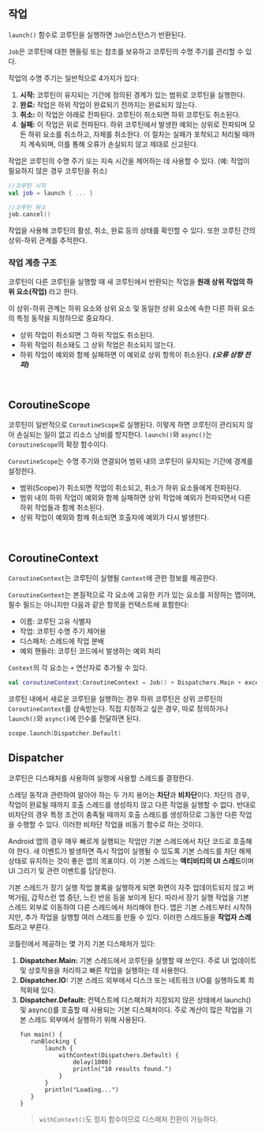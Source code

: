 ## 작업

`launch()` 함수로 코루틴을 실행하면 `Job`인스턴스가 반환된다.

`Job`은 코루틴에 대한 핸들링 또는 참조를 보유하고 코루틴의 수명 주기를 관리할 수 있다.



작업의 수명 주기는 일반적으로 4가지가 있다:
1. **시작:** 코루틴이 유지되는 기간에 정의된 경계가 있는 범위로 코루틴을 실행한다.
2. **완료:** 작업은 하위 작업이 완료되기 전까지는 완료되지 않는다.
3. **취소:** 이 작업은 아래로 전파된다. 코루틴이 취소되면 하위 코루틴도 취소된다.
4. **실패:** 이 작업은 위로 전파된다. 하위 코루틴에서 발생한 예외는 상위로 전파되며 모든 하위 요소를 취소하고, 자체를 취소한다. 이 절차는 실패가 포착되고 처리될 때까지 계속되며, 이를 통해 오류가 손실되지 않고 제대로 신고된다.


작업은 코루틴의 수명 주기 또는 지속 시간을 제어하는 데 사용할 수 있다. (예: 작업이 필요하지 않은 경우 코루틴을 취소)
```kotlin
//코루틴 시작
val job = launch { ... }

//코루틴 취소
job.cancel()
```

작업을 사용해 코루틴의 활성, 취소, 완료 등의 상태를 확인할 수 있다. 또한 코루틴 간의 상위-하위 관계를 추적한다.

### 작업 계층 구조

코루틴이 다른 코루틴을 실행할 때 새 코루틴에서 반환되는 작업을 **원래 상위 작업의 하위 요소(작업)** 라고 한다. 

이 상위-하위 관계는 하위 요소와 상위 요소 및 동일한 상위 요소에 속한 다른 하위 요소의 특정 동작을 지정하므로 중요하다.

- 상위 작업이 취소되면 그 하위 작업도 취소된다.
- 하위 작업이 취소돼도 그 상위 작업은 취소되지 않는다.
- 하위 작업이 예외와 함께 실패하면 이 예외로 상위 항목이 취소된다. ***(오류 상향 전파)***

<br>

## CoroutineScope

코루틴이 일반적으로 `CoroutineScope`로 실행된다. 이렇게 하면 코루틴이 관리되지 않아 손실되는 일이 없고 리소스 낭비를 방지한다.
`launch()`와 `async()`는 `CoroutineScope`의 확장 함수이다.

`CoroutineScope`는 수명 주기와 연결되어 범위 내의 코루틴이 유지되는 기간에 경계를 설정한다.

- 범위(Scope)가 취소되면 작업이 취소되고, 취소가 하위 요소들에게 전파된다.
- 범위 내의 하위 작업이 예외와 함께 실패하면 상위 작업에 예외가 전파되면서 다른 하위 작업들과 함께 취소된다.
- 상위 작업이 예외와 함께 취소되면 호출자에 예외가 다시 발생한다.

<br>

## CoroutineContext

`CoroutineContext`는 코루틴이 실행될 `Context`에 관한 정보를 제공한다.

`CoroutineContext`는 본질적으로 각 요소에 고유한 키가 있는 요소를 저장하는 맵이며, 필수 필드는 아니지만 다음과 같은 항목을 컨텍스트에 포함한다:

- 이름: 코루틴 고유 식별자
- 작업: 코루틴 수명 주기 제어용
- 디스패처: 스레드에 작업 분배
- 예외 핸들러: 코루틴 코드에서 발생하는 예외 처리

`Context`의 각 요소는 `+` 연산자로 추가될 수 있다.
```kotlin
val coroutineContext:CoroutineContext = Job() + Dispatchers.Main + exceptionHandler
```

코루틴 내에서 새로운 코루틴을 실행하는 경우 하위 코루틴은 상위 코루틴의 `CoroutineContext`를 상속받는다.
직접 지정하고 싶은 경우, 따로 정의하거나 `launch()`와 `async()`에 인수를 전달하면 된다.
```kotlin
scope.launch(Dispatcher.Default)
```

## Dispatcher

코루틴은 디스패처를 사용하여 실행에 사용할 스레드를 결정한다.

스레딩 동작과 관련하여 알아야 하는 두 가지 용어는 **차단**과 **비차단**이다. 차단의 경우, 작업이 완료될 때까지 호출 스레드를 생성하지 않고 다른 작업을 실행할 수 없다. 반대로 비차단의 경우 특정 조건이 충족될 때까지 호출 스레드를 생성하므로 그동안 다른 작업을 수행할 수 있다. 이러한 비차단 작업을 비동기 함수로 하는 것이다.

Android 앱의 경우 매우 빠르게 실행되는 작업만 기본 스레드에서 차단 코드로 호출해야 한다. 새 이벤트가 발생하면 즉시 작업이 실행될 수 있도록 기본 스레드를 차단 해제 상태로 유지하는 것이 좋은 앱의 목표이다. 이 기본 스레드는 **액티비티의 UI 스레드**이며 UI 그리기 및 관련 이벤트를 담당한다.

기본 스레드가 장기 실행 작업 블록을 실행하게 되면 화면이 자주 업데이트되지 않고 버벅거림, 갑작스런 앱 중단, 느린 반응 등을 보이게 된다. 따라서 장기 실행 작업을 기본 스레드 외부로 이동하여 다른 스레드에서 처리해야 한다. 앱은 기본 스레드부터 시작하지만, 추가 작업을 실행할 여러 스레드를 만들 수 있다. 이러한 스레드들을 **작업자 스레드**라고 부른다.

코틀린에서 제공하는 몇 가지 기본 디스패처가 있다:

1. **Dispatcher.Main:** 기본 스레드에서 코루틴을 실행할 때 쓰인다. 주로 UI 업데이트 및 상호작용을 처리하고 빠른 작업을 실행하는 데 사용한다.
2. **Dispatcher.IO:** 기본 스레드 외부에서 디스크 또는 네트워크 I/O를 실행하도록 최적화돼 있다.
3. **Dispatcher.Default:** 컨텍스트에 디스패처가 지정되지 않은 상태에서 launch() 및 async()를 호출할 때 사용되는 기본 디스패처이다. 주로 계산이 많은 작업을 기본 스레드 외부에서 실행하기 위해 사용된다.
     ```
     fun main() {
        runBlocking {
            launch {
                withContext(Dispatchers.Default) {
                    delay(1000)
                    println("10 results found.")
                }
            }
            println("Loading...")
        }
     }
     ```
    > `withContext()`도 정지 함수이므로 디스패처 전환이 가능하다.

